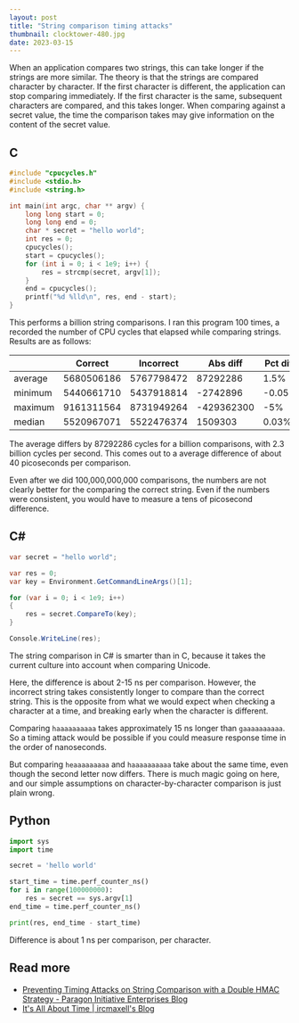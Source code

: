 ```yaml
---
layout: post
title: "String comparison timing attacks"
thumbnail: clocktower-480.jpg
date: 2023-03-15
---
```


<!-- Photo source: https://commons.wikimedia.org/wiki/File:Lier_Zimmertoren_klok.JPG -->

When an application compares two strings, this can take longer if the strings are more similar. The theory is that the strings are compared character by character. If the first character is different, the application can stop comparing immediately. If the first character is the same, subsequent characters are compared, and this takes longer. When comparing against a secret value, the time the comparison takes may give information on the content of the secret value.



## C

```c
#include "cpucycles.h"
#include <stdio.h>
#include <string.h>

int main(int argc, char ** argv) {
	long long start = 0;
	long long end = 0;
	char * secret = "hello world";
	int res = 0;
	cpucycles();
	start = cpucycles();
	for (int i = 0; i < 1e9; i++) {
		res = strcmp(secret, argv[1]);
	}
	end = cpucycles();
	printf("%d %lld\n", res, end - start);
}
```

This performs a billion string comparisons. I ran this program 100 times, a recorded the number of CPU cycles that elapsed while comparing strings. Results are as follows:

|         | Correct    | Incorrect  | Abs diff   | Pct diff |
|---------|------------|------------|------------|----------|
| average | 5680506186 | 5767798472 | 87292286   | 1.5%     | 
| minimum | 5440661710 | 5437918814 | -2742896   | -0.05%   |
| maximum | 9161311564 | 8731949264 | -429362300 | -5%      |
| median  | 5520967071 | 5522476374 | 1509303    | 0.03%    |

The average differs by 87292286 cycles for a billion comparisons, with 2.3 billion cycles per second. This comes out to a average difference of about 40 picoseconds per comparison.

Even after we did 100,000,000,000 comparisons, the numbers are not clearly better for the comparing the correct string. Even if the numbers were consistent, you would have to measure a tens of picosecond difference.

## C#

```c#
var secret = "hello world";

var res = 0;
var key = Environment.GetCommandLineArgs()[1];

for (var i = 0; i < 1e9; i++)
{
    res = secret.CompareTo(key);
}

Console.WriteLine(res);
```

The string comparison in C# is smarter than in C, because it takes the current culture into account when comparing Unicode.

Here, the difference is about 2-15 ns per comparison. However, the incorrect string takes consistently longer to compare than the correct string. This is the opposite from what we would expect when checking a character at a time, and breaking early when the character is different.

Comparing `haaaaaaaaaa` takes approximately 15 ns longer than `gaaaaaaaaaa`. So a timing attack would be possible if you could measure response time in the order of nanoseconds.

But comparing `heaaaaaaaaa` and `haaaaaaaaaa` take about the same time, even though the second letter now differs. There is much magic going on here, and our simple assumptions on character-by-character comparison is just plain wrong.

## Python

```python
import sys
import time

secret = 'hello world'

start_time = time.perf_counter_ns()
for i in range(100000000):
    res = secret == sys.argv[1]
end_time = time.perf_counter_ns()

print(res, end_time - start_time)
```

Difference is about 1 ns per comparison, per character.

## Read more

* [Preventing Timing Attacks on String Comparison with a Double HMAC Strategy - Paragon Initiative Enterprises Blog](https://paragonie.com/blog/2015/11/preventing-timing-attacks-on-string-comparison-with-double-hmac-strategy)
* [It's All About Time | ircmaxell's Blog](https://blog.ircmaxell.com/2014/11/its-all-about-time.html)
